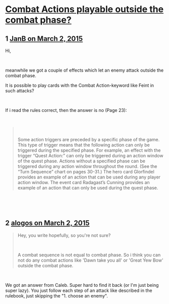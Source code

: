# [Combat Actions playable outside the combat phase?](https://community.fantasyflightgames.com/topic/136513-combat-actions-playable-outside-the-combat-phase/)

## 1 [JanB on March 2, 2015](https://community.fantasyflightgames.com/topic/136513-combat-actions-playable-outside-the-combat-phase/?do=findComment&comment=1471446)

Hi,

 

meanwhile we got a couple of effects which let an enemy attack outside the combat phase. 

It is possible to play cards with the Combat Action-keyword like Feint in such attacks?

 

If i read the rules correct, then the answer is no (Page 23):

 

>  
> 
> Some action triggers are preceded by a specific phase of the game. This type of trigger means that the following action can only be triggered during the specified phase. For example, an effect with the trigger “Quest Action:” can only be triggered during an action window of the quest phase. Actions without a specified phase can be triggered during any action window throughout the round. (See the “Turn Sequence” chart on pages 30-31.) The hero card Glorfindel provides an example of an action that can be used during any player action window. The event card Radagast’s Cunning provides an example of an action that can only be used during the quest phase.

 

 

## 2 [alogos on March 2, 2015](https://community.fantasyflightgames.com/topic/136513-combat-actions-playable-outside-the-combat-phase/?do=findComment&comment=1471580)

> Hey, you write hopefully, so you're not sure?
> 
>  
> 
> A combat sequence is not equal to combat phase. So i think you can not do any combat actions like 'Dawn take you all' or 'Great Yew Bow' outside the combat phase.

 

We got an answer from Caleb. Super hard to find it back (or I'm just being super lazy). You just follow each step of an attack like described in the rulebook, just skipping the "1. choose an enemy".

